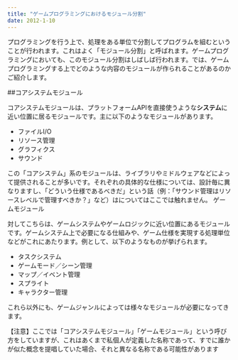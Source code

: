 ```yaml
---
title: "ゲームプログラミングにおけるモジュール分割"
date: 2012-1-10
---
```


プログラミングを行う上で、処理をある単位で分割してプログラムを組むということが行われます。これはよく「モジュール分割」と呼ばれます。ゲームプログラミングにおいても、このモジュール分割はしばしば行われます。では、ゲームプログラミングする上でどのような内容のモジュールが作られることがあるのかご紹介します。

##コアシステムモジュール

コアシステムモジュールは、プラットフォームAPIを直接使うような**システム**に近い位置に居るモジュールです。主に以下のようなモジュールがあります。

- ファイルI/O
- リソース管理
- グラフィクス
- サウンド

この「コアシステム」系のモジュールは、ライブラリやミドルウェアなどによって提供されることが多いです。それぞれの具体的な仕様については、設計毎に異なりますし、「どういう仕様であるべきだ」という話（例：「サウンド管理はリソースレベルで管理すべきか？」など）はについてはここでは触れません。
ゲームモジュール

対してこちらは、ゲームシステムやゲームロジックに近い位置にあるモジュールです。ゲームシステム上で必要になる仕組みや、ゲーム仕様を実現する処理単位などがこれにあたります。例として、以下のようなものが挙げられます。

- タスクシステム
- ゲームモード／シーン管理
- マップ／イベント管理
- スプライト
- キャラクター管理

これら以外にも、ゲームジャンルによっては様々なモジュールが必要になってきます。

【注意】ここでは「コアシステムモジュール」「ゲームモジュール」という呼び方をしていますが、これはあくまで私個人が定義した名称であって、すでに誰かが似た概念を提唱していた場合、それと異なる名称である可能性があります
